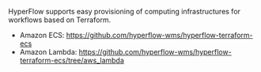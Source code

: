 HyperFlow supports easy provisioning of computing infrastructures for workflows based on Terraform. 

- Amazon ECS: https://github.com/hyperflow-wms/hyperflow-terraform-ecs
- Amazon Lambda: https://github.com/hyperflow-wms/hyperflow-terraform-ecs/tree/aws_lambda
